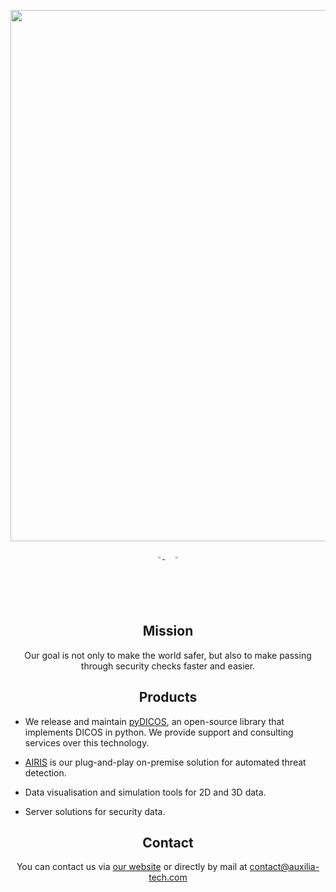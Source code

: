 <div align="center">
<p>
   <a align="left" href="https://www.auxilia-tech.com/" target="_blank">
   <img width="850" src="https://uploads-ssl.webflow.com/6246d30002871e58b4c012dc/627cdcfc6606819115fe8cef_logo_auxilia_banner_768x257.png"></a>
</p>
</div>
<div align="center">
   <a href="https://github.com/Auxilia-tech">
   <img src="https://github.com/ultralytics/yolov5/releases/download/v1.0/logo-social-github.png" width="2%"/>
   </a>
   <img width="2%" />
   <a href="https://www.linkedin.com/company/auxilia-tech/">
   <img src="https://github.com/ultralytics/yolov5/releases/download/v1.0/logo-social-linkedin.png" width="2%"/>
   </a>

## <div align="center">Mission</div>

Our goal is not only to make the world safer, but also to make passing through security checks faster and easier.

## <div align="center">Products</div>

<div align="left">

 - We release and maintain [pyDICOS](https://github.com/Auxilia-tech/pyDICOS), an open-source library that implements DICOS in python. We provide support and consulting services over this technology.
   
 - [AIRIS](https://www.auxilia-tech.com/airis) is our plug-and-play on-premise solution for automated threat detection.

 - Data visualisation and simulation tools for 2D and 3D data.

 - Server solutions for security data.

</div>

## <div align="center">Contact</div>

You can contact us via [our website](https://www.auxilia-tech.com/contact) or directly by mail at contact@auxilia-tech.com
</div>
